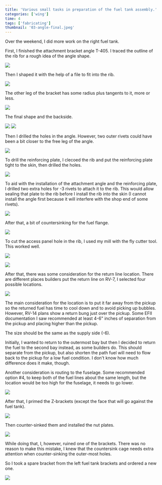 ```yaml
---
title: 'Various small tasks in preparation of the fuel tank assembly.'
categories: ['wing']
time: 4
tags: ['fabricating']
thumbnail: '03-angle-final.jpeg'
---
```


Over the weekend, I did more work on the right fuel tank.

<!-- more -->

First, I finished the attachment bracket angle T-405. I traced the outline of the rib for a rough idea of the angle shape.

![](./00-marking-the-angle.jpeg)

Then I shaped it with the help of a file to fit into the rib.

![](./01-angle-shaped.jpeg)

The other leg of the bracket has some radius plus tangents to it, more or less.

![](./02-marking-the-other-leg.jpeg)

The final shape and the backside.

![](./03-angle-final.jpeg)
![](./04-the-other-side.jpeg)

Then I drilled the holes in the angle. However, two outer rivets could have been a bit closer to the free leg of the angle.

![](./05-angle-holes.jpeg)

To drill the reinforcing plate, I clecoed the rib and put the reinforcing plate tight to the skin, then drilled the holes.

![](./06-reinforcing-plate.jpeg)

To aid with the installation of the attachment angle and the reinforcing plate, I drilled two extra holes for -3 rivets to attach it to the rib. This would allow sealing that plate to the rib before I install the rib into the skin (I cannot install the angle first because it will interfere with the shop end of some rivets).

![](./07-reinforcing-plate-modification.jpeg)

After that, a bit of countersinking for the fuel flange.

![](./08-countersinking-fuel-flange.jpeg)

To cut the access panel hole in the rib, I used my mill with the fly cutter tool. This worked well.

![](./09-cutting-hole-inboard-rib.jpeg)

![](./10-the-final-hole.jpeg)

After that, there was some consideration for the return line location. There are different places builders put the return line on RV-7, I selected four possible locations.

![](./11-return-line-location.jpeg)

The main consideration for the location is to put it far away from the pickup so the returned fuel has time to cool down and to avoid picking up bubbles. However, RV-14 plans show a return bung just over the pickup. Some EFII documentation I saw recommended at least 4-6" inches of separation from the pickup and placing higher than the pickup. 

The size should be the same as the supply side (-6).

Initially, I wanted to return to the outermost bay but then I decided to return the fuel to the second bay instead, as some builders do. This should separate from the pickup, but also shorten the path fuel will need to flow back to the pickup for a low fuel condition. I don't know how much difference does it make, though.

Another consideration is routing to the fuselage. Some recommended option #4, to keep both of the fuel lines about the same length, but the location would be too high for the fuselage, it needs to go lower.

![](./12-return-line-location-2.jpeg)

After that, I primed the Z-brackets (except the face that will go against the fuel tank).

![](./13-priming-the-brackets.jpeg)

Then counter-sinked them and installed the nut plates.

![](./14-nutplates-installed.jpeg)

While doing that, I, however, ruined one of the brackets. There was no reason to make this mistake, I knew that the countersink cage needs extra attention when counter-sinking the outer-most holes.

So I took a spare bracket from the left fuel tank brackets and ordered a new one.

![](./15-ruined-countersink.jpeg)